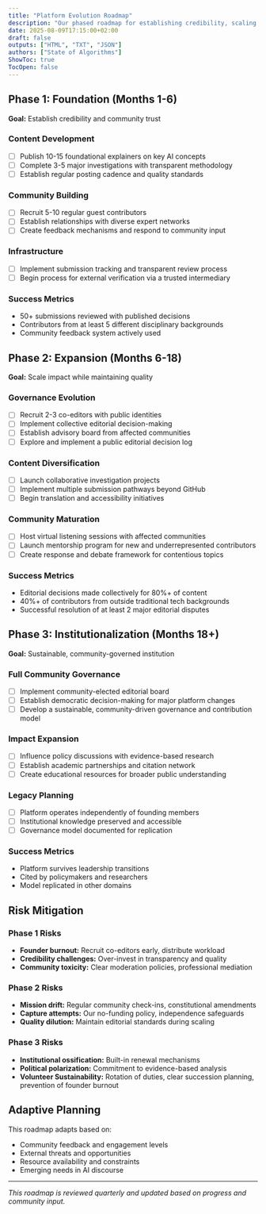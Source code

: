 ```yaml
---
title: "Platform Evolution Roadmap"
description: "Our phased roadmap for establishing credibility, scaling our impact, and evolving into a sustainable, community-governed institution."
date: 2025-08-09T17:15:00+02:00
draft: false
outputs: ["HTML", "TXT", "JSON"]
authors: ["State of Algorithms"]
ShowToc: true
TocOpen: false
---
```


## Phase 1: Foundation (Months 1-6)
**Goal:** Establish credibility and community trust

### Content Development
- [ ] Publish 10-15 foundational explainers on key AI concepts
- [ ] Complete 3-5 major investigations with transparent methodology
- [ ] Establish regular posting cadence and quality standards

### Community Building
- [ ] Recruit 5-10 regular guest contributors
- [ ] Establish relationships with diverse expert networks
- [ ] Create feedback mechanisms and respond to community input

### Infrastructure
- [ ] Implement submission tracking and transparent review process
- [ ] Begin process for external verification via a trusted intermediary

### Success Metrics
- 50+ submissions reviewed with published decisions
- Contributors from at least 5 different disciplinary backgrounds
- Community feedback system actively used

## Phase 2: Expansion (Months 6-18)
**Goal:** Scale impact while maintaining quality

### Governance Evolution
- [ ] Recruit 2-3 co-editors with public identities
- [ ] Implement collective editorial decision-making
- [ ] Establish advisory board from affected communities
- [ ] Explore and implement a public editorial decision log

### Content Diversification
- [ ] Launch collaborative investigation projects
- [ ] Implement multiple submission pathways beyond GitHub
- [ ] Begin translation and accessibility initiatives

### Community Maturation
- [ ] Host virtual listening sessions with affected communities
- [ ] Launch mentorship program for new and underrepresented contributors
- [ ] Create response and debate framework for contentious topics

### Success Metrics
- Editorial decisions made collectively for 80%+ of content
- 40%+ of contributors from outside traditional tech backgrounds
- Successful resolution of at least 2 major editorial disputes

## Phase 3: Institutionalization (Months 18+)
**Goal:** Sustainable, community-governed institution

### Full Community Governance
- [ ] Implement community-elected editorial board
- [ ] Establish democratic decision-making for major platform changes
- [ ] Develop a sustainable, community-driven governance and contribution model

### Impact Expansion
- [ ] Influence policy discussions with evidence-based research
- [ ] Establish academic partnerships and citation network
- [ ] Create educational resources for broader public understanding

### Legacy Planning
- [ ] Platform operates independently of founding members
- [ ] Institutional knowledge preserved and accessible
- [ ] Governance model documented for replication

### Success Metrics
- Platform survives leadership transitions
- Cited by policymakers and researchers
- Model replicated in other domains

## Risk Mitigation

### Phase 1 Risks
- **Founder burnout:** Recruit co-editors early, distribute workload
- **Credibility challenges:** Over-invest in transparency and quality
- **Community toxicity:** Clear moderation policies, professional mediation

### Phase 2 Risks
- **Mission drift:** Regular community check-ins, constitutional amendments
- **Capture attempts:** Our no-funding policy, independence safeguards
- **Quality dilution:** Maintain editorial standards during scaling

### Phase 3 Risks
- **Institutional ossification:** Built-in renewal mechanisms
- **Political polarization:** Commitment to evidence-based analysis
- **Volunteer Sustainability:** Rotation of duties, clear succession planning, prevention of founder burnout

## Adaptive Planning
This roadmap adapts based on:
- Community feedback and engagement levels
- External threats and opportunities
- Resource availability and constraints
- Emerging needs in AI discourse

---
*This roadmap is reviewed quarterly and updated based on progress and community input.*